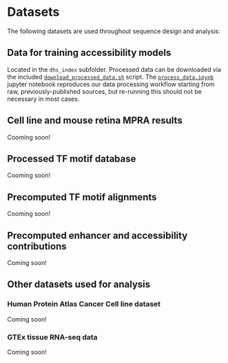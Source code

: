 # Datasets

The following datasets are used throughout sequence design and analysis:

## Data for training accessibility models

Located in the `dhs_index` subfolder. Processed data can be downloaded via the included [`download_processed_data.sh`](./dhs_index/download_processed_data.sh) script. The [`process_data.ipynb`](./dhs_index/process_data.ipynb) jupyter notebook reproduces our data processing workflow starting from raw, previously-published sources, but re-running this should not be necessary in most cases.

## Cell line and mouse retina MPRA results

Cooming soon!

## Processed TF motif database

Cooming soon!

## Precomputed TF motif alignments

Cooming soon!

## Precomputed enhancer and accessibility contributions

Coming soon!

## Other datasets used for analysis

### Human Protein Atlas Cancer Cell line dataset

Coming soon!

### GTEx tissue RNA-seq data

Coming soon!